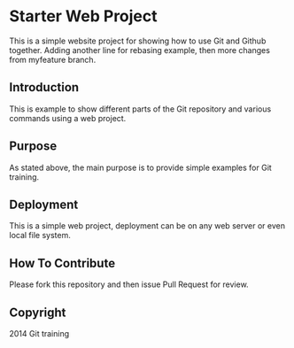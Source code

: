 # Starter Web Project

This is a simple website project for showing how to use Git and Github together.
Adding another line for rebasing example, then more changes from myfeature branch.


## Introduction

This is example to show different parts of the Git repository and various commands using a web project. 

## Purpose

As stated above, the main purpose is to provide simple examples for Git training.

## Deployment 

This is a simple web project, deployment can be on any web server or even local file system. 

## How To Contribute

Please fork this repository and then issue Pull Request for review.

## Copyright
	
2014 Git training
